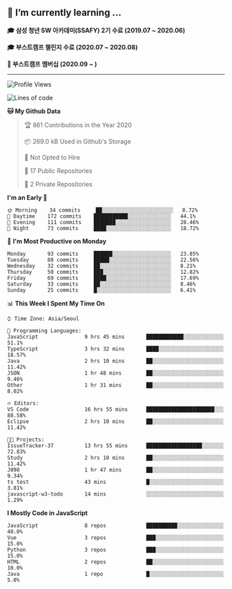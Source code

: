 ## 🌱 I’m currently learning ...

**🎓 삼성 청년 SW 아카데미(SSAFY) 2기 수료 (2019.07 ~ 2020.06)**

**🎓 부스트캠프 챌린지 수료 (2020.07 ~ 2020.08)**

**🏃  부스트캠프 멤버십 (2020.09 ~ )**
 
-----

<!--START_SECTION:waka-->
![Profile Views](http://img.shields.io/badge/Profile%20Views-0-blue)

![Lines of code](https://img.shields.io/badge/From%20Hello%20World%20I%27ve%20Written-34.5%20million%20lines%20of%20code-blue)

**🐱 My Github Data** 

> 🏆 861 Contributions in the Year 2020
 > 
> 📦 269.0 kB Used in Github's Storage 
 > 
> 🚫 Not Opted to Hire
 > 
> 📜 17 Public Repositories
 > 
> 🔑 2 Private Repositories 

**I'm an Early 🐤** 

```text
🌞 Morning    34 commits     ██░░░░░░░░░░░░░░░░░░░░░░░   8.72% 
🌆 Daytime    172 commits    ███████████░░░░░░░░░░░░░░   44.1% 
🌃 Evening    111 commits    ███████░░░░░░░░░░░░░░░░░░   28.46% 
🌙 Night      73 commits     ████░░░░░░░░░░░░░░░░░░░░░   18.72%

```
📅 **I'm Most Productive on Monday** 

```text
Monday       93 commits     ██████░░░░░░░░░░░░░░░░░░░   23.85% 
Tuesday      88 commits     █████░░░░░░░░░░░░░░░░░░░░   22.56% 
Wednesday    32 commits     ██░░░░░░░░░░░░░░░░░░░░░░░   8.21% 
Thursday     50 commits     ███░░░░░░░░░░░░░░░░░░░░░░   12.82% 
Friday       69 commits     ████░░░░░░░░░░░░░░░░░░░░░   17.69% 
Saturday     33 commits     ██░░░░░░░░░░░░░░░░░░░░░░░   8.46% 
Sunday       25 commits     █░░░░░░░░░░░░░░░░░░░░░░░░   6.41%

```


📊 **This Week I Spent My Time On** 

```text
⌚︎ Time Zone: Asia/Seoul

💬 Programming Languages: 
JavaScript               9 hrs 45 mins       ████████████░░░░░░░░░░░░░   51.1% 
TypeScript               3 hrs 32 mins       ████░░░░░░░░░░░░░░░░░░░░░   18.57% 
Java                     2 hrs 10 mins       ██░░░░░░░░░░░░░░░░░░░░░░░   11.42% 
JSON                     1 hr 48 mins        ██░░░░░░░░░░░░░░░░░░░░░░░   9.46% 
Other                    1 hr 31 mins        ██░░░░░░░░░░░░░░░░░░░░░░░   8.02%

🔥 Editors: 
VS Code                  16 hrs 55 mins      ██████████████████████░░░   88.58% 
Eclipse                  2 hrs 10 mins       ██░░░░░░░░░░░░░░░░░░░░░░░   11.42%

🐱‍💻 Projects: 
IssueTracker-37          13 hrs 55 mins      ██████████████████░░░░░░░   72.83% 
Study                    2 hrs 10 mins       ██░░░░░░░░░░░░░░░░░░░░░░░   11.42% 
J098                     1 hr 47 mins        ██░░░░░░░░░░░░░░░░░░░░░░░   9.34% 
ts test                  43 mins             █░░░░░░░░░░░░░░░░░░░░░░░░   3.81% 
javascript-w3-todo       14 mins             ░░░░░░░░░░░░░░░░░░░░░░░░░   1.29%

```

**I Mostly Code in JavaScript** 

```text
JavaScript               8 repos             ██████████░░░░░░░░░░░░░░░   40.0% 
Vue                      3 repos             ███░░░░░░░░░░░░░░░░░░░░░░   15.0% 
Python                   3 repos             ███░░░░░░░░░░░░░░░░░░░░░░   15.0% 
HTML                     2 repos             ██░░░░░░░░░░░░░░░░░░░░░░░   10.0% 
Java                     1 repo              █░░░░░░░░░░░░░░░░░░░░░░░░   5.0%

```



<!--END_SECTION:waka-->
